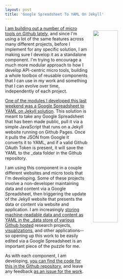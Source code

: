 ```yaml
---
layout: post
title: 'Google Spreadsheet To YAML On Jekyll'
---
```

<p><img style="padding: 15px;" src="http://kinlane-productions.s3.amazonaws.com/api_evangelist_site/blog/screen_shot_2016_10_10_at_10.50.52_pm.png" alt="" width="40%" align="right" /></p>
<p><a href="https://github.com/api-evangelist-tools">I am building out a number of micro tools on Github lately</a>, and since I'm using a lot of the same features across many different projects, before I implement for any specific solution, I am making sure I develop it as a standalone component. I'm trying to encourage a much more modular approach to how I develop API-centric micro tools, building a whole toolbox of reusable components that I can use in my work and something that I can&nbsp;evolve over time, independently of each project.</p>
<p><a href="https://api-evangelist-tools.github.io/spreadsheet-to-yaml-in-jekyll/">One of the modules I developed this last weekend was a Google Spreadsheet to YAML on Jekyll solution</a>. This solution is meant to take any Google Spreadsheet that has been made public, pull it via a simple JavaScript that runs on a Jekyll website running on Github Pages. Once it pulls the JSON from Google it converts it to YAML, and if a valid Github OAuth Token is present, it will save the YAML to the _data folder in the Github repository.&nbsp;</p>
<p>I am using this component in a couple different websites and micro tools that I'm developing. Some of these projects involve a non-developer maintaining data and content via a Google Spreadsheet, then triggering the update of the Jekyll website that presents the data or content via website and application. I am increasingly <a href="http://apievangelist.com/2016/09/19/providing-yaml-driven-xml-json-and-atom-using-jekyll-and-github/">storing machine-readable data and content as YAML in the _data store of various Github hosted</a> research projects, <a href="http://apievangelist.com/2016/09/20/d3js-visualizations-using-yaml-and-jekyll/">visualizations</a>, and other applications--so opening up this work to be easily edited via a Google Spreadsheet is an important piece of the puzzle for me.</p>
<p>As with each component, I am developing, <a href="https://github.com/api-evangelist-tools/spreadsheet-to-yaml-in-jekyll">you can find the code for this in the Github repository</a>, and leave any feedback <a href="https://github.com/api-evangelist-tools/spreadsheet-to-yaml-in-jekyll/issues">as an issue for the work</a>.</p>